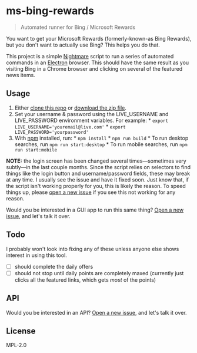 # ms-bing-rewards

> Automated runner for Bing / Microsoft Rewards

You want to get your Microsoft Rewards (formerly-known-as Bing Rewards), but you don't want to actually use Bing?  This helps you do that.

This project is a simple [Nightmare](https://github.com/segmentio/nightmare) script to run a series of automated commands in an  [Electron](https://github.com/electron/electron) browser.  This should have the same result as you visiting Bing in a Chrome browser and clicking on several of the featured news items.

## Usage

  1. Either [clone this repo](https://help.github.com/articles/cloning-a-repository/) or [download the zip file](https://github.com/blakek/archive/master.zip).
  2. Set your username & password using the LIVE_USERNAME and LIVE_PASSWORD environment variables.  For example:
    * `export LIVE_USERNAME='youremail@live.com'`
    * `export LIVE_PASSWORD='yourpassword'`
  3. With [npm](https://npmjs.org/) installed, run:
    * `npm install`
    * `npm run build`
    * To run desktop searches, run `npm run start:desktop`
    * To run mobile searches, run `npm run start:mobile`

**NOTE:** the login screen has been changed several times—sometimes very subtly—in the last couple months.  Since the script relies on selectors to find things like the login button and username/password fields, these may break at any time.  I usually see the issue and have it fixed soon.  Just know that, if the script isn't working properly for you, this is likely the reason.  To speed things up, please [open a new issue](https://github.com/blakek/ms-bing-rewards/issues/new) if you see this not working for any reason.

Would you be interested in a GUI app to run this same thing?  [Open a new issue](https://github.com/blakek/ms-bing-rewards/issues/new), and let's talk it over.

## Todo

I probably won't look into fixing any of these unless anyone else shows interest in using this tool.

  - [ ] should complete the daily offers
  - [ ] should not stop until daily points are completely maxed (currently just clicks all the featured links, which gets _most_ of the points)

## API

Would you be interested in an API?  [Open a new issue](https://github.com/blakek/ms-bing-rewards/issues/new), and let's talk it over.

## License

MPL-2.0
